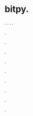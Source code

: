# bitpy.
.
.
.
.












.






















































.
























.



























.

















































































.































































.































































































.















.































.
